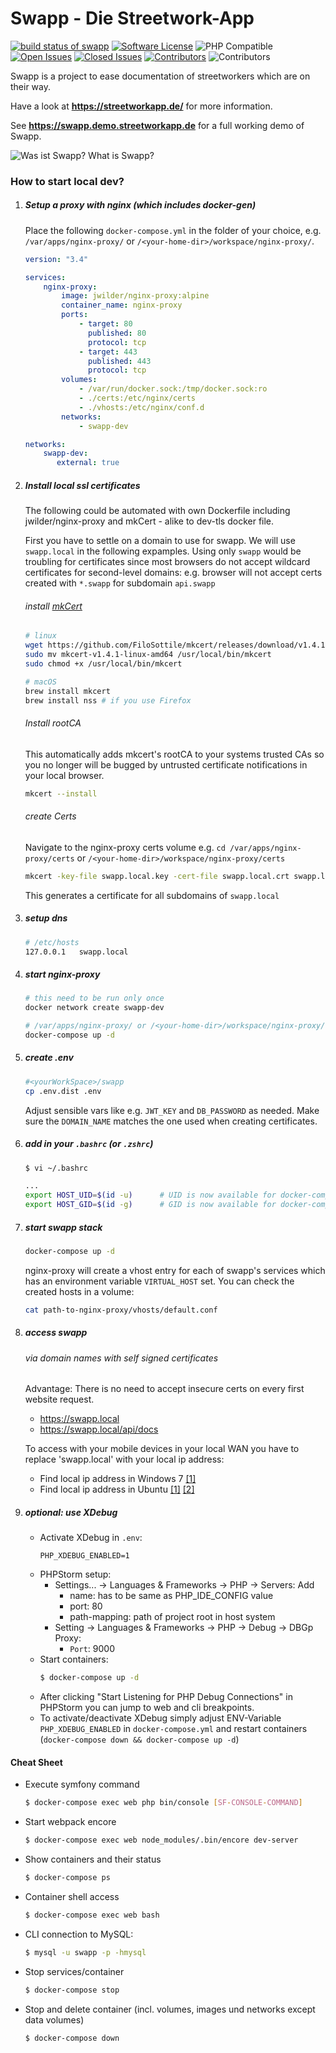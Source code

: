 Swapp - Die Streetwork-App
==========================

[![build status of swapp](https://img.shields.io/travis/knutschsoft/swapp/develop?style=flat-square&logo=travis)](https://travis-ci.org/knutschsoft/swapp)
[![Software License](https://img.shields.io/badge/license-MIT-brightgreen.svg?style=flat-square)](LICENSE)
![PHP Compatible](https://img.shields.io/packagist/php-v/knutschsoft/swapp?style=flat-square)
[![Open Issues](https://img.shields.io/github/issues-raw/knutschsoft/swapp?style=flat-square)](https://github.com/knutschsoft/swapp/issues)
[![Closed Issues](https://img.shields.io/github/issues-closed-raw/knutschsoft/swapp?style=flat-square)](https://github.com/knutschsoft/swapp/issues?q=is%3Aissue+is%3Aclosed)
[![Contributors](https://img.shields.io/github/contributors/knutschsoft/swapp?style=flat-square)](https://github.com/knutschsoft/swapp/graphs/contributors)
![Contributors](https://img.shields.io/maintenance/yes/2022?style=flat-square)

Swapp is a project to ease documentation of streetworkers which are on their way.

Have a look at **https://streetworkapp.de/** for more information.

See **https://swapp.demo.streetworkapp.de** for a full working demo of Swapp.

![Was ist Swapp? What is Swapp?](web/assets/images/swapp-info.png?raw=true "Was ist Swapp? What is Swapp?")

### How to start local dev?

1. ##### Setup a proxy with nginx (which includes docker-gen)
   Place the following ```docker-compose.yml``` in the folder of your choice, e.g. ```/var/apps/nginx-proxy/``` or ```/<your-home-dir>/workspace/nginx-proxy/```.
    ```yaml
    version: "3.4"

    services:
        nginx-proxy:
            image: jwilder/nginx-proxy:alpine
            container_name: nginx-proxy
            ports:
                - target: 80
                  published: 80
                  protocol: tcp
                - target: 443
                  published: 443
                  protocol: tcp
            volumes:
                - /var/run/docker.sock:/tmp/docker.sock:ro
                - ./certs:/etc/nginx/certs
                - ./vhosts:/etc/nginx/conf.d
            networks:
                - swapp-dev
    
    networks:
        swapp-dev:
           external: true
    ```
2. ##### Install local ssl certificates
   The following could be automated with own Dockerfile
   including jwilder/nginx-proxy and mkCert - alike to dev-tls docker file. <br>

   First you have to settle on a domain to use for swapp.
   We will use `swapp.local` in the following expamples.
   Using only `swapp` would be troubling for certificates since most browsers
   do not accept wildcard certificates for second-level domains:
   e.g. browser will not accept certs created with `*.swapp` for subdomain `api.swapp`

   ###### install [mkCert](https://github.com/FiloSottile/mkcert)
    ```BASH
    # linux
    wget https://github.com/FiloSottile/mkcert/releases/download/v1.4.1/mkcert-v1.4.1-linux-amd64
    sudo mv mkcert-v1.4.1-linux-amd64 /usr/local/bin/mkcert
    sudo chmod +x /usr/local/bin/mkcert
    ```
    ```BASH
    # macOS
    brew install mkcert
    brew install nss # if you use Firefox
    ```
   ###### Install rootCA
   This automatically adds mkcert's rootCA to your systems trusted CAs so you no longer will be bugged by untrusted certificate notifications in your local browser.
    ```BASH
    mkcert --install
    ```
   ###### create Certs
   Navigate to the nginx-proxy certs volume e.g. `cd /var/apps/nginx-proxy/certs` or ```/<your-home-dir>/workspace/nginx-proxy/certs```
   ```BASH
   mkcert -key-file swapp.local.key -cert-file swapp.local.crt swapp.local *.swapp.local    
   ```
   This generates a certificate for all subdomains of `swapp.local`
3.  ##### setup dns
    ```BASH
    # /etc/hosts
    127.0.0.1	swapp.local
    ```
4. ##### start nginx-proxy

    ```BASH
    # this need to be run only once 
    docker network create swapp-dev
    ```

    ```BASH
    # /var/apps/nginx-proxy/ or /<your-home-dir>/workspace/nginx-proxy/
    docker-compose up -d    
    ```

5. ##### create .env
   ```BASH
   #<yourWorkSpace>/swapp
   cp .env.dist .env
   ```
   Adjust sensible vars like e.g. `JWT_KEY` and `DB_PASSWORD` as needed.
   Make sure the `DOMAIN_NAME` matches the one used when creating certificates.

6. ##### add in your ```.bashrc``` (or ```.zshrc```)
    ```bash
    $ vi ~/.bashrc

    ...
    export HOST_UID=$(id -u)      # UID is now available for docker-compose.yml
    export HOST_GID=$(id -g)      # GID is now available for docker-compose.yml

7. ##### start swapp stack
    ```BASH
    docker-compose up -d
    ```
   nginx-proxy will create a vhost entry for each of swapp's services which has an environment variable `VIRTUAL_HOST` set.
   You can check the created hosts in a volume:
    ```BASH
    cat path-to-nginx-proxy/vhosts/default.conf
    ```

8. ##### access swapp
   ###### via domain names with self signed certificates
   Advantage: There is no need to accept insecure certs on every first website request.
    * https://swapp.local
    * https://swapp.local/api/docs

   To access with your mobile devices in your local WAN you have to replace 'swapp.local' with your local ip address:
    * Find local ip address in Windows 7 [[1]](https://www.groovypost.com/howto/microsoft/windows-7/find-your-local-ip-address-windows-7-cmd/)
    * Find local ip address in Ubuntu [[1]](https://help.ubuntu.com/stable/ubuntu-help/net-findip.html.en) [[2]](https://itsfoss.com/check-ip-address-ubuntu/)

9. ##### optional: use XDebug

    * Activate XDebug in `.env`:
        ```
        PHP_XDEBUG_ENABLED=1
        ```
    * PHPStorm setup:
        * Settings... -> Languages & Frameworks -> PHP -> Servers: Add
            * name: has to be same as PHP_IDE_CONFIG value
            * port: 80
            * path-mapping: path of project root in host system 
        * Setting -> Languages & Frameworks -> PHP -> Debug -> DBGp Proxy:
            * `Port`: 9000
    * Start containers:
        ```bash
        $ docker-compose up -d
        ```
    * After clicking "Start Listening for PHP Debug Connections" in PHPStorm you can jump to web and cli breakpoints.
    * To activate/deactivate XDebug simply adjust ENV-Variable `PHP_XDEBUG_ENABLED` in `docker-compose.yml`
    and restart containers (`docker-compose down && docker-compose up -d`) 

#### Cheat Sheet

* Execute symfony command
    ```bash
    $ docker-compose exec web php bin/console [SF-CONSOLE-COMMAND]
    ```
* Start webpack encore
    ```bash
    $ docker-compose exec web node_modules/.bin/encore dev-server
    ```
* Show containers and their status
    ```bash
    $ docker-compose ps
    ```
* Container shell access
    ```bash
    $ docker-compose exec web bash
    ```
* CLI connection to MySQL:
    ```bash
    $ mysql -u swapp -p -hmysql
    ```
* Stop services/container
    ```bash
    $ docker-compose stop
    ```
* Stop and delete container (incl. volumes, images und networks except data volumes)
    ```bash
    $ docker-compose down
    ```
